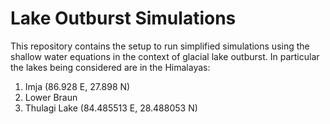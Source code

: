 # Lake Outburst Simulations

This repository contains the setup to run simplified simulations using the 
shallow water equations in the context of glacial lake outburst.  In particular
the lakes being considered are in the Himalayas:

1. Imja (86.928 E, 27.898 N)
1. Lower Braun
1. Thulagi Lake (84.485513 E, 28.488053 N)